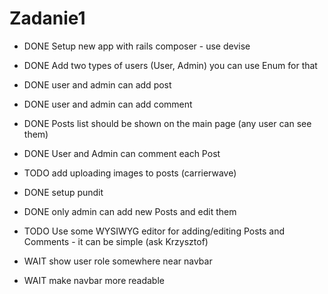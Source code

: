 # Zadanie1


* DONE Setup new app with rails composer - use devise
* DONE Add two types of users (User, Admin) you can use Enum for that
* DONE user and admin can add post
* DONE user and admin can add comment

* DONE Posts list should be shown on the main page (any user can see them)
* DONE User and Admin can comment each Post

* TODO add uploading images to posts (carrierwave)

* DONE setup pundit
* DONE only admin can add new Posts and edit them

* TODO Use some WYSIWYG editor for adding/editing Posts and Comments - it can be simple (ask Krzysztof)

* WAIT show user role somewhere near navbar
* WAIT make navbar more readable
